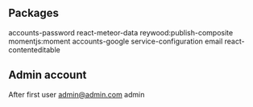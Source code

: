 ## Packages

accounts-password
react-meteor-data
reywood:publish-composite
momentjs:moment
accounts-google
service-configuration
email
react-contenteditable


## Admin account
After first user
admin@admin.com
admin